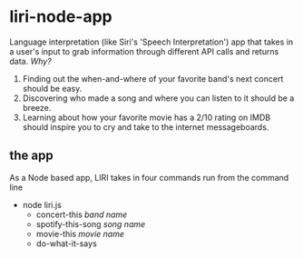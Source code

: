 # liri-node-app
Language interpretation (like Siri's 'Speech Interpretation') app that takes in a user's input to grab information through different API calls and returns data. *Why?*

1. Finding out the when-and-where of your favorite band's next concert should be easy.
2. Discovering who made a song and where you can listen to it should be a breeze.
2. Learning about how your favorite movie has a 2/10 rating on IMDB should inspire you to cry and take to the internet messageboards.

## the app
As a Node based app, LIRI takes in four commands run from the command line
* node liri.js
  * concert-this *band name*
  * spotify-this-song *song name*
  * movie-this *movie name*
  * do-what-it-says



